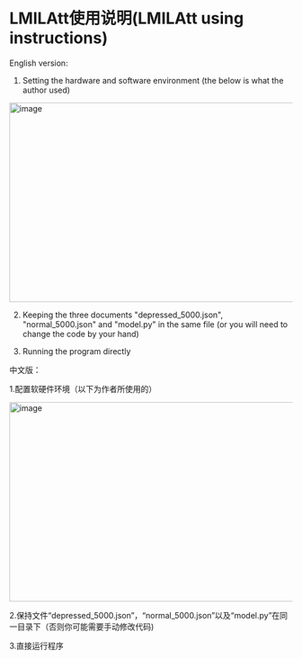 # LMILAtt使用说明(LMILAtt using instructions)

English version:

1. Setting the hardware and software environment (the below is what the author used)

<img width="574" height="355" alt="image" src="https://github.com/user-attachments/assets/7be1b71d-a5f4-428c-b019-9249635319aa" />

2. Keeping the three documents "depressed_5000.json", "normal_5000.json" and "model.py" in the same file (or you will need to change the code by your hand)
   
3. Running the program directly


中文版：

1.配置软硬件环境（以下为作者所使用的）

<img width="574" height="355" alt="image" src="https://github.com/user-attachments/assets/7be1b71d-a5f4-428c-b019-9249635319aa" />

2.保持文件“depressed_5000.json”，“normal_5000.json”以及“model.py”在同一目录下（否则你可能需要手动修改代码)

3.直接运行程序

